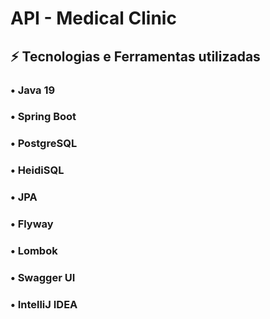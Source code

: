 # API - Medical Clinic

## ⚡ Tecnologias e Ferramentas utilizadas
### • Java 19
### • Spring Boot
### • PostgreSQL
### • HeidiSQL
### • JPA
### • Flyway
### • Lombok
### • Swagger UI
### • IntelliJ IDEA